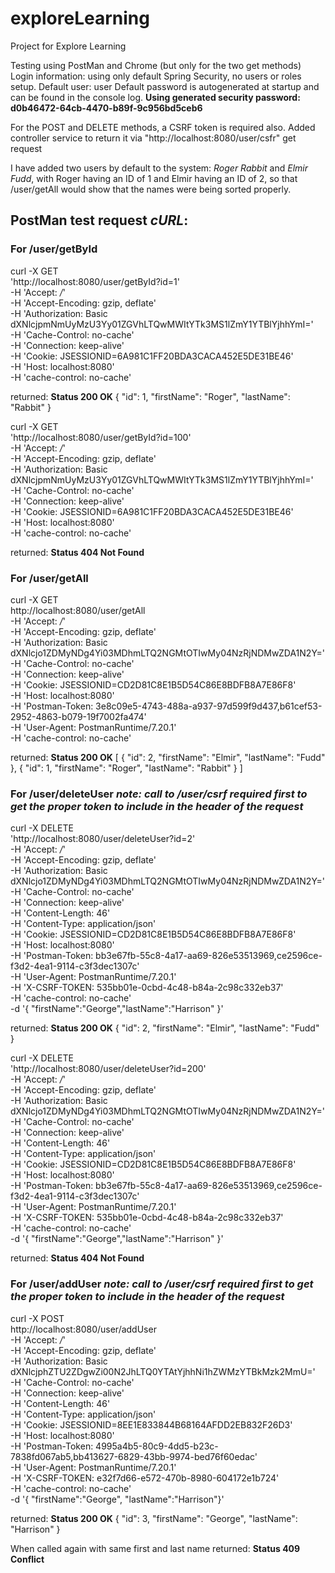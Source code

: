 # exploreLearning
Project for Explore Learning

Testing using PostMan and Chrome (but only for the two get methods)
Login information: using only default Spring Security, no users or roles setup.
    Default user: user
    Default password is autogenerated at startup and can be found in the console log.
        **Using generated security password: d0b46472-64cb-4470-b89f-9c956bd5ceb6**

For the POST and DELETE methods, a CSRF token is required also.
Added controller service to return it via "http://localhost:8080/user/csfr" get request

I have added two users by default to the system: *Roger Rabbit* and *Elmir Fudd*, 
with Roger having an ID of 1 and Elmir having an ID of 2, so that /user/getAll 
would show that the names were being sorted properly.

## PostMan test request *cURL*:
### For /user/getById
curl -X GET \
  'http://localhost:8080/user/getById?id=1' \
  -H 'Accept: */*' \
  -H 'Accept-Encoding: gzip, deflate' \
  -H 'Authorization: Basic dXNlcjpmNmUyMzU3Yy01ZGVhLTQwMWItYTk3MS1lZmY1YTBlYjhhYmI=' \
  -H 'Cache-Control: no-cache' \
  -H 'Connection: keep-alive' \
  -H 'Cookie: JSESSIONID=6A981C1FF20BDA3CACA452E5DE31BE46' \
  -H 'Host: localhost:8080' \
  -H 'cache-control: no-cache'

returned:
**Status 200 OK**
{
    "id": 1,
    "firstName": "Roger",
    "lastName": "Rabbit"
}

curl -X GET \
  'http://localhost:8080/user/getById?id=100' \
  -H 'Accept: */*' \
  -H 'Accept-Encoding: gzip, deflate' \
  -H 'Authorization: Basic dXNlcjpmNmUyMzU3Yy01ZGVhLTQwMWItYTk3MS1lZmY1YTBlYjhhYmI=' \
  -H 'Cache-Control: no-cache' \
  -H 'Connection: keep-alive' \
  -H 'Cookie: JSESSIONID=6A981C1FF20BDA3CACA452E5DE31BE46' \
  -H 'Host: localhost:8080' \
  -H 'cache-control: no-cache'

returned:
**Status 404 Not Found**

### For /user/getAll
curl -X GET \
  http://localhost:8080/user/getAll \
  -H 'Accept: */*' \
  -H 'Accept-Encoding: gzip, deflate' \
  -H 'Authorization: Basic dXNlcjo1ZDMyNDg4Yi03MDhmLTQ2NGMtOTIwMy04NzRjNDMwZDA1N2Y=' \
  -H 'Cache-Control: no-cache' \
  -H 'Connection: keep-alive' \
  -H 'Cookie: JSESSIONID=CD2D81C8E1B5D54C86E8BDFB8A7E86F8' \
  -H 'Host: localhost:8080' \
  -H 'Postman-Token: 3e8c09e5-4743-488a-a937-97d599f9d437,b61cef53-2952-4863-b079-19f7002fa474' \
  -H 'User-Agent: PostmanRuntime/7.20.1' \
  -H 'cache-control: no-cache'

returned:
**Status 200 OK**
[
    {
        "id": 2,
        "firstName": "Elmir",
        "lastName": "Fudd"
    },
    {
        "id": 1,
        "firstName": "Roger",
        "lastName": "Rabbit"
    }
]

### For /user/deleteUser *note: call to /user/csrf required first to get the proper token to include in the header of the request*
curl -X DELETE \
  'http://localhost:8080/user/deleteUser?id=2' \
  -H 'Accept: */*' \
  -H 'Accept-Encoding: gzip, deflate' \
  -H 'Authorization: Basic dXNlcjo1ZDMyNDg4Yi03MDhmLTQ2NGMtOTIwMy04NzRjNDMwZDA1N2Y=' \
  -H 'Cache-Control: no-cache' \
  -H 'Connection: keep-alive' \
  -H 'Content-Length: 46' \
  -H 'Content-Type: application/json' \
  -H 'Cookie: JSESSIONID=CD2D81C8E1B5D54C86E8BDFB8A7E86F8' \
  -H 'Host: localhost:8080' \
  -H 'Postman-Token: bb3e67fb-55c8-4a17-aa69-826e53513969,ce2596ce-f3d2-4ea1-9114-c3f3dec1307c' \
  -H 'User-Agent: PostmanRuntime/7.20.1' \
  -H 'X-CSRF-TOKEN: 535bb01e-0cbd-4c48-b84a-2c98c332eb37' \
  -H 'cache-control: no-cache' \
  -d '{ "firstName":"George","lastName":"Harrison" }'

returned:
**Status 200 OK**
{
    "id": 2,
    "firstName": "Elmir",
    "lastName": "Fudd"
}

curl -X DELETE \
  'http://localhost:8080/user/deleteUser?id=200' \
  -H 'Accept: */*' \
  -H 'Accept-Encoding: gzip, deflate' \
  -H 'Authorization: Basic dXNlcjo1ZDMyNDg4Yi03MDhmLTQ2NGMtOTIwMy04NzRjNDMwZDA1N2Y=' \
  -H 'Cache-Control: no-cache' \
  -H 'Connection: keep-alive' \
  -H 'Content-Length: 46' \
  -H 'Content-Type: application/json' \
  -H 'Cookie: JSESSIONID=CD2D81C8E1B5D54C86E8BDFB8A7E86F8' \
  -H 'Host: localhost:8080' \
  -H 'Postman-Token: bb3e67fb-55c8-4a17-aa69-826e53513969,ce2596ce-f3d2-4ea1-9114-c3f3dec1307c' \
  -H 'User-Agent: PostmanRuntime/7.20.1' \
  -H 'X-CSRF-TOKEN: 535bb01e-0cbd-4c48-b84a-2c98c332eb37' \
  -H 'cache-control: no-cache' \
  -d '{ "firstName":"George","lastName":"Harrison" }'

returned:
**Status 404 Not Found**

### For /user/addUser *note: call to /user/csrf required first to get the proper token to include in the header of the request*
curl -X POST \
  http://localhost:8080/user/addUser \
  -H 'Accept: */*' \
  -H 'Accept-Encoding: gzip, deflate' \
  -H 'Authorization: Basic dXNlcjphZTU2ZDgwZi00N2JhLTQ0YTAtYjhhNi1hZWMzYTBkMzk2MmU=' \
  -H 'Cache-Control: no-cache' \
  -H 'Connection: keep-alive' \
  -H 'Content-Length: 46' \
  -H 'Content-Type: application/json' \
  -H 'Cookie: JSESSIONID=8EE1E833844B68164AFDD2EB832F26D3' \
  -H 'Host: localhost:8080' \
  -H 'Postman-Token: 4995a4b5-80c9-4dd5-b23c-7838fd067ab5,bb413627-6829-43bb-9974-bed76f60edac' \
  -H 'User-Agent: PostmanRuntime/7.20.1' \
  -H 'X-CSRF-TOKEN: e32f7d66-e572-470b-8980-604172e1b724' \
  -H 'cache-control: no-cache' \
  -d '{ "firstName":"George", "lastName":"Harrison"}'

returned:
**Status 200 OK**
{
    "id": 3,
    "firstName": "George",
    "lastName": "Harrison"
}

When called again with same first and last name returned:
**Status 409 Conflict**
